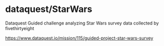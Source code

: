 # dataquest/StarWars 
Dataquest Guided challenge analyzing Star Wars survey data collected by fivethirtyeight 

https://www.dataquest.io/mission/115/guided-project-star-wars-survey 



